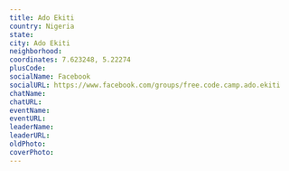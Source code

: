 ```yaml
---
title: Ado Ekiti
country: Nigeria
state: 
city: Ado Ekiti
neighborhood: 
coordinates: 7.623248, 5.22274
plusCode:
socialName: Facebook
socialURL: https://www.facebook.com/groups/free.code.camp.ado.ekiti
chatName:
chatURL:
eventName:
eventURL:
leaderName:
leaderURL:
oldPhoto: 
coverPhoto:
---
```

